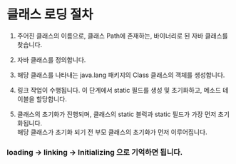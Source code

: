 # 클래스 로딩 절차

1. 주어진 클래스의 이름으로, 클래스 Path에 존재하는, 바이너리로 된 자바 클래스를 찾습니다.

2. 자바 클래스를 정의합니다.

3. 해당 클래스를 나타내는 java.lang 패키지의 Class 클래스의 객체를 생성합니다.

4. 링크 작업이 수행됩니다. 이 단계에서 static 필드를 생성 및 초기화하고, 메소드 테이블을 할당합니다.

5. 클래스의 초기화가 진행되며, 클래스의 static 블럭과 static 필드가 가장 먼저 초기화됩니다.<br/>
해당 클래스가 초기화 되기 전 부모 클래스의 초기화가 먼저 이루어집니다.

### loading -> linking -> Initializing 으로 기억하면 됩니다.